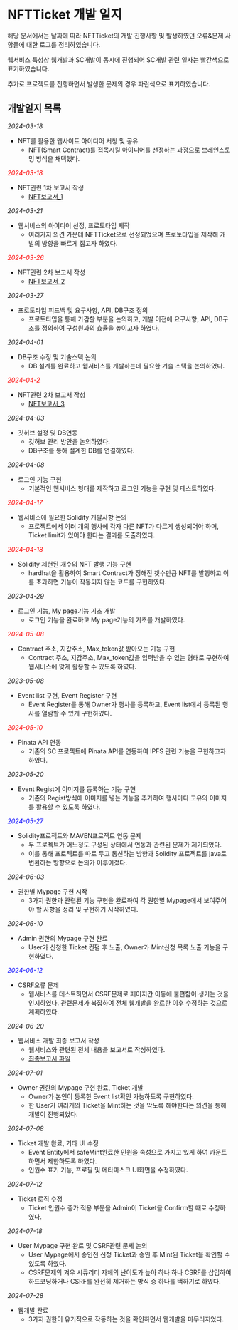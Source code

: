 NFTTicket 개발 일지
=======
해당 문서에서는 날짜에 따라 NFTTicket의 개발 진행사항 및 발생하였던
오류&문제 사항들에 대한 로그를 정리하였습니다.

웹서비스 특성상 웹개발과 SC개발이 동시에 진행되어
SC개발 관련 일자는 빨간색으로 표기하였습니다.

추가로 프로젝트를 진행하면서 발생한 문제의 경우 파란색으로 표기하였습니다.

개발일지 목록
---

*2024-03-18*

- NFT를 활용한 웹사이트 아이디어 서칭 및 공유
  + NFT(Smart Contract)를 접목시킬 아이디어를 선정하는 과정으로 브레인스토밍 방식을 채택했다.

*<span style="color:red;">2024-03-18</span>*

- NFT관련 1차 보고서 작성
  + [NFT보고서_1](src/main/resources/img/NFT_report_1.pdf)

*2024-03-21*

- 웹서비스의 아이디어 선정, 프로토타입 제작
  + 여러가지 의견 가운데 NFTTicket으로 선정되었으며 프로토타입을 제작해 개발의 방향을 빠르게 잡고자 하였다.

*<span style="color:red;">2024-03-26</span>*

- NFT관련 2차 보고서 작성
  + [NFT보고서_2](src/main/resources/img/NFT_report_2.pdf)

*2024-03-27*
- 프로토타입 피드백 및 요구사항, API, DB구조 정의
  + 프로토타입을 통해 가감할 부분을 논의하고, 개발 이전에 요구사항, API, DB구조를 정의하여 구성원과의 효율을 높이고자 하였다.

*2024-04-01*
- DB구조 수정 및 기술스택 논의
  + DB 설계를 완료하고 웹서비스를 개발하는데 필요한 기술 스택을 논의하였다.

*<span style="color:red;">2024-04-2</span>*

- NFT관련 2차 보고서 작성
  + [NFT보고서_3](src/main/resources/img/NFT_report_3.pdf)

*2024-04-03*
- 깃허브 설정 및 DB연동
  + 깃허브 관리 방안을 논의하였다.
  + DB구조를 통해 설계한 DB를 연결하였다.

*2024-04-08*
- 로그인 기능 구현
  + 기본적인 웹서비스 형태를 제작하고 로그인 기능을 구현 및 테스트하였다.

*<span style="color:red;">2024-04-17</span>*
- 웹서비스에 필요한 Solidity 개발사항 논의
  + 프로젝트에서 여러 개의 행사에 각자 다른 NFT가 다르게 생성되어야 하며, Ticket limit가 있어야 한다는 결과를 도출하였다.

*<span style="color:red;">2024-04-18</span>*
- Solidity 제헌된 개수의 NFT 발행 기능 구현
  + hardhat을 활용하여 Smart Contract가 정해진 갯수만큼 NFT를 발행하고 이를 초과하면 기능이 작동되지 않는 코드를 구현하였다.

*2023-04-29*
- 로그인 기능, My page기능 기초 개발
  + 로그인 기능을 완료하고 My page기능의 기초를 개발하였다. 

*<span style="color:red;">2024-05-08</span>*
- Contract 주소, 지갑주소, Max_token값 받아오는 기능 구현
  + Contract 주소, 지갑주소, Max_token값을 입력받을 수 있는 형태로 구현하여 웹서비스에 맞게 활용할 수 있도록 하였다.

*2023-05-08*
- Event list 구현, Event Register 구현
  + Event Register를 통해 Owner가 행사를 등록하고, Event list에서 등록된 행사를 열람할 수 있게 구현하였다.

*<span style="color:red;">2024-05-10</span>*
- Pinata API 연동
  + 기존의 SC 프로젝트에 Pinata API를 연동하여 IPFS 관련 기능을 구현하고자 하였다.


*2023-05-20*
- Event Regist에 이미지를 등록하는 기능 구현
  + 기존의 Regist방식에 이미지를 넣는 기능을 추가하여 행사마다 고유의 이미지를 활용할 수 있도록 하였다.

*<span style="color:blue;">2024-05-27</span>*
- Solidity프로젝트와 MAVEN프로젝트 연동 문제
  + 두 프로젝트가 어느정도 구성된 상태에서 연동과 관련된 문제가 제기되었다. 
  + 이를 통해 프로젝트를 따로 두고 통신하는 방향과 Solidity 프로젝트를 java로 변환하는 방향으로 논의가 이루어졌다.

*2024-06-03*
- 권한별 Mypage 구현 시작
  + 3가지 권한과 관련된 기능 구현을 완료하여 각 권한별 Mypage에서 보여주어야 할 사항을 정리 및 구현하기 시작하였다.

*2024-06-10*
- Admin 권한의 Mypage 구현 완료
  + User가 신청한 Ticket 컨펌 후 노출, Owner가 Mint신청 목록 노출 기능을 구현하였다.

*<span style="color:blue;">2024-06-12</span>*
- CSRF오류 문제
  + 웹서비스를 테스트하면서 CSRF문제로 페이지간 이동에 불편함이 생기는 것을 인지하였다. 관련문제가 복잡하여 전체 웹개발을 완료한 이후 수정하는 것으로 계획하였다.

*2024-06-20*
- 웹서비스 개발 최종 보고서 작성
  + 웹서비스와 관련된 전체 내용을 보고서로 작성하였다.
   + [최종보고서 파일](src/main/resources/img/NFTTicket_finalreport.pdf)

*2024-07-01*
- Owner 권한의 Mypage 구현 완료, Ticket 개발
  + Owner가 본인이 등록한 Event list확인 가능하도록 구현하였다.
  + 한 User가 여러개의 Ticket을 Mint하는 것을 막도록 해야한다는 의견을 통해 개발이 진행되었다.

*2024-07-08*
- Ticket 개발 완료, 기타 UI 수정
  + Event Entity에서 safeMint완료한 인원을 속성으로 가지고 있게 하여 카운트하면서 제한하도록 하였다.
  + 인원수 표기 기능, 프로필 및 메타마스크 UI화면을 수정하였다.

*2024-07-12*
- Ticket 로직 수정
  + Ticket 인원수 증가 적용 부분을 Admin이 Ticket을 Confirm할 때로 수정하였다.

*2024-07-18*
- User Mypage 구현 완료 및 CSRF관련 문제 논의
  + User Mypage에서 승인전 신청 Ticket과 승인 후 Mint된 Ticket을 확인할 수 있도록 하였다.
  + CSRF문제의 겨우 시큐리티 자체의 난이도가 높아 하나 하나 CSRF를 삽입하여 하드코딩하거나 CSRF를 완전히 제거하는 방식 중 하나를 택하기로 하였다.

*2024-07-28*
- 웹개발 완료
  + 3가지 권한이 유기적으로 작동하는 것을 확인하면서 웹개발을 마무리지었다.